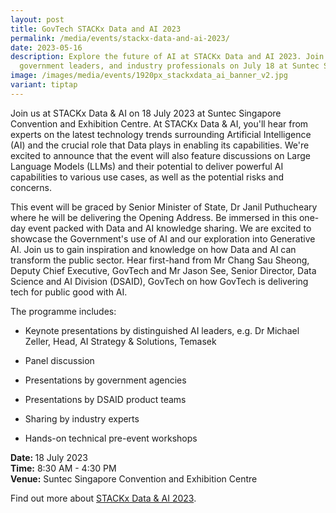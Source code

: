 ```yaml
---
layout: post
title: GovTech STACKx Data and AI 2023
permalink: /media/events/stackx-data-and-ai-2023/
date: 2023-05-16
description: Explore the future of AI at STACKx Data and AI 2023. Join experts,
  government leaders, and industry professionals on July 18 at Suntec Singapore.
image: /images/media/events/1920px_stackxdata_ai_banner_v2.jpg
variant: tiptap
---
```

<p></p><p>Join us at STACKx Data &amp; AI on 18 July 2023 at Suntec Singapore Convention and Exhibition Centre. At STACKx Data &amp; AI, you'll hear from experts on the latest technology trends surrounding Artificial Intelligence (AI) and the crucial role that Data plays in enabling its capabilities. We're excited to announce that the event will also feature discussions on Large Language Models (LLMs) and their potential to deliver powerful AI capabilities to various use cases, as well as the potential risks and concerns.</p><p>This event will be graced by Senior Minister of State, Dr Janil Puthucheary where he will be delivering the Opening Address. Be immersed in this one-day event packed with Data and AI knowledge sharing. We are excited to showcase the Government's use of AI and our exploration into Generative AI. Join us to gain inspiration and knowledge on how Data and AI can transform the public sector. Hear first-hand from Mr Chang Sau Sheong, Deputy Chief Executive, GovTech and Mr Jason See, Senior Director, Data Science and AI Division (DSAID), GovTech on how GovTech is delivering tech for public good with AI.</p><p>The programme includes:</p><ul data-tight="true" class="tight"><li><p>Keynote presentations by distinguished AI leaders, e.g. Dr Michael Zeller, Head, AI Strategy &amp; Solutions, Temasek</p></li><li><p>Panel discussion</p></li><li><p>Presentations by government agencies</p></li><li><p>Presentations by DSAID product teams</p></li><li><p>Sharing by industry experts</p></li><li><p>Hands-on technical pre-event workshops</p></li></ul><p><strong>Date: </strong>18 July 2023 <br><strong>Time:</strong> 8:30 AM - 4:30 PM <br><strong>Venue:</strong> Suntec Singapore Convention and Exhibition Centre</p><p>Find out more about <a href="https://go.gov.sg/stackxdataai-gtcorp" rel="noopener noreferrer nofollow" target="_blank">STACKx Data &amp; AI 2023</a>.</p><p></p>